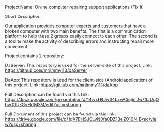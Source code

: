 Project Name: Online computer repairing support applications (Fix It)

Short Description

Our application provides computer experts and customers that have a broken computer with two main benefits. The first is a communication platform to help these 2 groups easily connect to each other. The second is a tool to make the activity of describing errors and instructing repair more convenient

Project contains 2 repository:

DaServer: This repository is used for the server-side of this project.
 Link: https://github.com/mrjimmy113/daServer

DaApp: This repository is used for the client-side (Android application) of this project.
 Link: https://github.com/mrjimmy113/daApp

Full Description can be found via this link: https://docs.google.com/presentation/d/14tvsH6Jw34LzwA5ujinlJw73JUqObvr01U3GvEkfM3M/edit?usp=sharing

Full Document of this project can be found via this link: https://drive.google.com/file/d/1qX7EnISJCLvNDfa0DZ13eIZ010N_Bvec/view?usp=sharing
